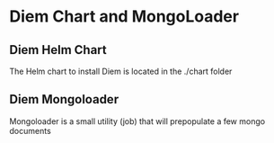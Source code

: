 # Diem Chart and MongoLoader

## Diem Helm Chart

The Helm chart to install Diem is located in the ./chart folder

## Diem Mongoloader

Mongoloader is a small utility (job) that will prepopulate a few mongo documents